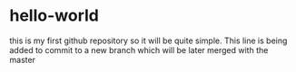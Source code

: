 # hello-world
this is my first github repository so it will be quite simple.
This line is being added to commit to a new branch which will be later merged with the master

